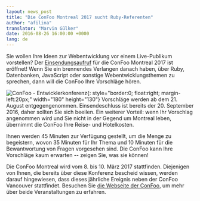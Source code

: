 ```yaml
---
layout: news_post
title: "Die ConFoo Montreal 2017 sucht Ruby-Referenten"
author: "afilina"
translator: "Marvin Gülker"
date: 2016-08-26 16:00:00 +0000
lang: de
---
```


Sie wollen Ihre Ideen zur Webentwicklung vor einem Live-Publikum
vorstellen? Der [Einsendungsaufruf][1] für die ConFoo Montreal 2017
ist eröffnet! Wenn Sie ein brennendes Verlangen danach haben, über
Ruby, Datenbanken, JavaScript oder sonstige Webentwicklungsthemen zu
sprechen, dann will die ConFoo Ihre Vorschläge hören.

![ConFoo - Entwicklerkonferenz](https://confoo.ca/images/propaganda/yul2017/en/like.png){: style="border:0; float:right; margin-left:20px;" width="180" height="130"}
Vorschläge werden ab dem 21. August entgegengenommen. Einsendeschluss
ist bereits der 20. September 2016, daher sollten Sie sich
beeilen. Ein weiterer Vorteil: wenn Ihr Vorschlag angenommen wird und
Sie nicht in der Gegend um Montreal leben, übernimmt die ConFoo Ihre
Reise- und Hotelkosten.

Ihnen werden 45 Minuten zur Verfügung gestellt, um die Menge zu
begeistern, wovon 35 Minuten für Ihr Thema und 10 Minuten für die
Bewantwortung von Fragen vorgesehen sind. Die ConFoo kann Ihre
Vorschläge kaum erwarten -- zeigen Sie, was sie können!

Die ConFoo Montreal wird vom 8. bis 10. März 2017
stattfinden. Diejenigen von Ihnen, die bereits über diese Konferenz
bescheid wissen, werden darauf hingewiesen, dass dieses jährliche
Ereignis neben der ConFoo Vancouver stattfindet. Besuchen Sie [die
Webseite der ConFoo][2], um mehr über beide Veranstaltungen zu
erfahren.

[1]: https://confoo.ca/en/yul2017/call-for-papers
[2]: https://confoo.ca/en
